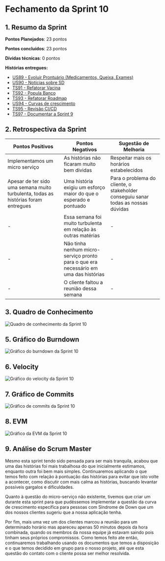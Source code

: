 # Fechamento da Sprint 10

## 1. Resumo da Sprint

__Pontos Planejados__: 23 pontos

__Pontos concluídos__: 23 pontos

__Dívidas técnicas__: 0 pontos

__Histórias entregues:__

- [US89 - Evoluir Prontuário (Medicamentos, Queixa, Exames)](https://github.com/fga-gpp-mds/2018.1-Dr-Down/issues/218)
- [US90 - Notícias sobre SD](https://github.com/fga-gpp-mds/2018.1-Dr-Down/issues/219)
- [TS91 - Refatorar Vacina](https://github.com/fga-gpp-mds/2018.1-Dr-Down/issues/220)
- [TS92 - Popula Banco](https://github.com/fga-gpp-mds/2018.1-Dr-Down/issues/221)
- [TS93 - Refatorar Roadmap](https://github.com/fga-gpp-mds/2018.1-Dr-Down/issues/222)
- [US94 - Curvas de crescimento](https://github.com/fga-gpp-mds/2018.1-Dr-Down/issues/223)
- [TS95 - Revisão CI/CD](https://github.com/fga-gpp-mds/2018.1-Dr-Down/issues/224)
- [TS97 - Documentar a Sprint 9](https://github.com/fga-gpp-mds/2018.1-Dr-Down/issues/225)

## 2. Retrospectiva da Sprint

| Pontos Positivos | Pontos Negativos | Sugestão de Melhoria |
| ----- | ----- | ---- |
| Implementamos um micro serviço| As histórias não ficaram muito bem dividas | Respeitar mais os horários estabelecidos |
| Apesar de ter sido uma semana muito turbulenta, todas as histórias foram entregues | Uma história exigiu um esforço maior do que o esperado e pontuado | Para o problema do cliente, o stakeholder conseguiu sanar todas as nossas dúvidas |
| - | Essa semana foi muito turbulenta em relação às outras matérias  | - |
| - | Não tinha nenhum micro-serviço pronto para o que era necessário em uma das histórias | - |
| - | O cliente faltou a reunião dessa semana | - |

## 3. Quadro de Conhecimento

![Quadro de conhecimento da Sprint 10](https://uploaddeimagens.com.br/images/001/427/126/full/quadro_conhecimento_S10.png?1526837500)

## 5. Gráfico do Burndown

![Gráfico do burndown da Sprint 10](https://uploaddeimagens.com.br/images/001/427/121/full/burndown_S10.png?1526837401)

## 6. Velocity

![Gráfico do velocity da Sprint 10](https://uploaddeimagens.com.br/images/001/427/128/full/velocity_S10.png?1526837547)

## 7. Gráfico de Commits

![Gráfico de commits da Sprint 10](https://uploaddeimagens.com.br/images/001/427/124/full/commits_S10.png?1526837430)

## 8. EVM

![Gráfico da EVM da Sprint 10](https://uploaddeimagens.com.br/images/001/427/125/full/evm_S10.png?1526837462)

## 9. Análise do Scrum Master

Mesmo esta sprint tendo sido pensada para ser mais tranquila, acabou que uma das histórias foi mais trabalhosa do que inicialmente estimamos, enquanto outra foi bem mais simples. Continuaremos aplicando o que temos feito com relação à pontuação das histórias para evitar que isto volte a acontecer, como discutir com mais calma as histórias, buscando levantar possíveis gargalos e dificuldades.

Quanto à questão do micro-serviço não existente, tivemos que criar um durante esta sprint para que pudéssemos implementar a questão da curva de crescimento específica para pessoas com Síndrome de Down que um dos nossos clientes sugeriu que a nossa aplicação tenha.

Por fim, mais uma vez um dos clientes marcou a reunião para um determinado horário mas apareceu apenas 50 minutos depois da hora combinada, quando os membros da nossa equipe já estavam saindo pois tinham seus próprios compromissos. Como temos feito ate então, continuaremos trabalhando usando os documentos que temos a disposição e o que temos decidido em grupo para o nosso projeto, até que esta questão do contato com o cliente possa ser melhor resolvida.
